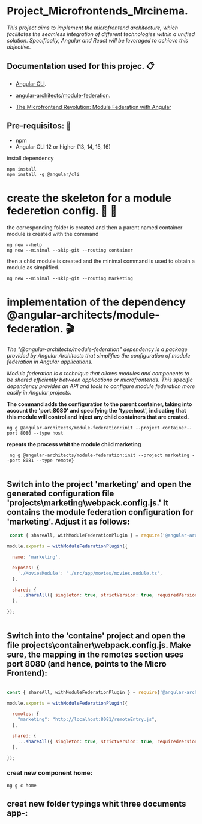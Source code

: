 # Project_Microfrontends_Mrcinema. 

_This project aims to implement the microfrontend architecture, which facilitates the seamless integration of different technologies within a unified solution. Specifically, Angular and React will be leveraged to achieve this objective._

## Documentation used for this projec. 📋 

* [Angular CLI](https://angular.io/cli).
+ [angular-architects/module-federation](https://www.npmjs.com/package/@angular-architects/module-federation).
- [The Microfrontend Revolution: Module Federation with Angular](https://www-angulararchitects-io.translate.goog/aktuelles/the-microfrontend-revolution-part-2-module-federation-with-angular/?_x_tr_sl=auto&_x_tr_tl=en&_x_tr_hl=es-419)

## Pre-requisitos: 🤌
- npm 
- Angular CLI 12 or higher (13, 14, 15, 16)

install dependency

```
npm install
npm install -g @angular/cli

```
# create the skeleton for a module federetion config.  	🦴 	🦴 

the corresponding folder is created and then a parent named container  module is created with the command

```
ng new --help
ng new --minimal --skip-git --routing container

```

then a child module is created and the minimal command is used to obtain a module as simplified. 

```
ng new --minimal --skip-git --routing Marketing
```
# implementation of the dependency @angular-architects/module-federation. 🎬

_The "@angular-architects/module-federation" dependency is a package provided by Angular Architects that simplifies the configuration of module federation in Angular applications._

_Module federation is a technique that allows modules and components to be shared efficiently between applications or microfrontends. This specific dependency provides an API and tools to configure module federation more easily in Angular projects._


**The command adds the configuration to the parent container, taking into account the 'port:8080' and specifying the 'type:host', indicating that this module will control and inject any child containers that are created.**

```
ng g @angular-architects/module-federation:init --project container--port 8080 --type host
```

**repeats the process whit the module child marketing**
```
 ng g @angular-architects/module-federation:init --project marketing --port 8081 --type remote}
 
```

## Switch into the project 'marketing' and open the generated configuration file 'projects\marketing\webpack.config.js.' It contains the module federation configuration for 'marketing'. Adjust it as follows:

```javascript
 const { shareAll, withModuleFederationPlugin } = require('@angular-architects/module-federation/webpack');

module.exports = withModuleFederationPlugin({

  name: 'marketing',

  exposes: {
    './MoviesModule': './src/app/movies/movies.module.ts',
  },

  shared: {
    ...shareAll({ singleton: true, strictVersion: true, requiredVersion: 'auto' }),
  },

});
 
```
## Switch into the 'containe' project and open the file projects\container\webpack.config.js. Make sure, the mapping in the remotes section uses port 8080 (and hence, points to the Micro Frontend):

```javascript

const { shareAll, withModuleFederationPlugin } = require('@angular-architects/module-federation/webpack');

module.exports = withModuleFederationPlugin({

  remotes: {
    "marketing": "http://localhost:8081/remoteEntry.js",    
  },

  shared: {
    ...shareAll({ singleton: true, strictVersion: true, requiredVersion: 'auto' }),
  },

});

```
### creat new component home:
```
ng g c home
```

 
 
## creat new folder typings whit three documents app-:




